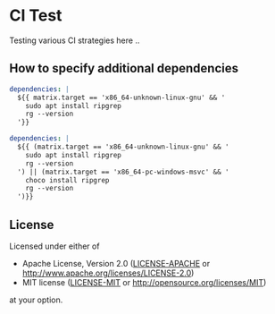 # CI Test

Testing various CI strategies here ..

## How to specify additional dependencies

```yml
dependencies: |
  ${{ matrix.target == 'x86_64-unknown-linux-gnu' && '
	sudo apt install ripgrep
	rg --version
  '}}

dependencies: |
  ${{ (matrix.target == 'x86_64-unknown-linux-gnu' && '
	sudo apt install ripgrep
	rg --version
  ') || (matrix.target == 'x86_64-pc-windows-msvc' && '
	choco install ripgrep
	rg --version
  ')}}
```

## License

Licensed under either of

- Apache License, Version 2.0 ([LICENSE-APACHE](LICENSE-APACHE) or <http://www.apache.org/licenses/LICENSE-2.0>)
- MIT license ([LICENSE-MIT](LICENSE-MIT) or <http://opensource.org/licenses/MIT>)

at your option.
